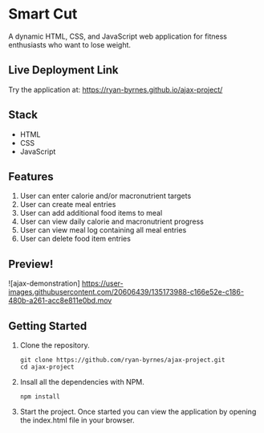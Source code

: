 # Smart Cut

A dynamic HTML, CSS, and JavaScript web application for fitness enthusiasts who want to lose weight.

## Live Deployment Link

Try the application at: https://ryan-byrnes.github.io/ajax-project/

## Stack
- HTML
- CSS
- JavaScript

## Features
1. User can enter calorie and/or macronutrient targets
2. User can create meal entries
3. User can add additional food items to meal
4. User can view daily calorie and macronutrient progress
5. User can view meal log containing all meal entries
6. User can delete food item entries

## Preview!

![ajax-demonstration] https://user-images.githubusercontent.com/20606439/135173988-c166e52e-c186-480b-a261-acc8e811e0bd.mov

## Getting Started
1. Clone the repository.
     ```shell
    git clone https://github.com/ryan-byrnes/ajax-project.git
    cd ajax-project
    ```
2. Insall all the dependencies with NPM.
    ```shell
    npm install
    ```
3. Start the project. Once started you can view the application by opening the index.html file in your browser.
